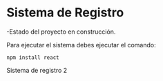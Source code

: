 <h1>Sistema de Registro</h1>

-Estado del proyecto en construcción.

Para ejecutar el sistema debes ejecutar el comando:

```npm install react```

Sistema de registro 2
